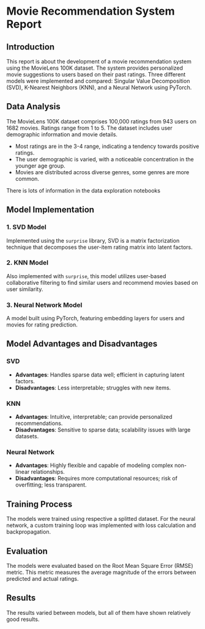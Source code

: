 # Movie Recommendation System Report

## Introduction

This report is about the development of a movie recommendation system using the MovieLens 100K dataset. The system provides personalized movie suggestions to users based on their past ratings. Three different models were implemented and compared: Singular Value Decomposition (SVD), K-Nearest Neighbors (KNN), and a Neural Network using PyTorch.

## Data Analysis

The MovieLens 100K dataset comprises 100,000 ratings from 943 users on 1682 movies. Ratings range from 1 to 5. The dataset includes user demographic information and movie details.

- Most ratings are in the 3-4 range, indicating a tendency towards positive ratings.
- The user demographic is varied, with a noticeable concentration in the younger age group.
- Movies are distributed across diverse genres, some genres are more common.

There is lots of information in the data exploration notebooks

## Model Implementation

### 1. SVD Model

Implemented using the `surprise` library, SVD is a matrix factorization technique that decomposes the user-item rating matrix into latent factors.

### 2. KNN Model

Also implemented with `surprise`, this model utilizes user-based collaborative filtering to find similar users and recommend movies based on user similarity.

### 3. Neural Network Model

A model built using PyTorch, featuring embedding layers for users and movies for rating prediction.

## Model Advantages and Disadvantages

### SVD

- **Advantages**: Handles sparse data well; efficient in capturing latent factors.
- **Disadvantages**: Less interpretable; struggles with new items.

### KNN

- **Advantages**: Intuitive, interpretable; can provide personalized recommendations.
- **Disadvantages**: Sensitive to sparse data; scalability issues with large datasets.

### Neural Network

- **Advantages**: Highly flexible and capable of modeling complex non-linear relationships.
- **Disadvantages**: Requires more computational resources; risk of overfitting; less transparent.

## Training Process

The models were trained using respective a splitted dataset. For the neural network, a custom training loop was implemented with loss calculation and backpropagation.

## Evaluation

The models were evaluated based on the Root Mean Square Error (RMSE) metric. This metric measures the average magnitude of the errors between predicted and actual ratings.

## Results

The results varied between models, but all of them have shown relatively good results. 

